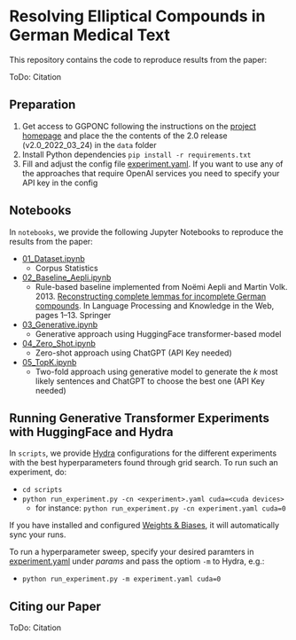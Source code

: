 # Resolving Elliptical Compounds in German Medical Text

This repository contains the code to reproduce results from the paper:

ToDo: Citation

## Preparation

1. Get access to GGPONC following the instructions on the [project homepage](https://www.leitlinienprogramm-onkologie.de/projekte/ggponc-english/) and place the the contents of the 2.0 release (v2.0_2022_03_24) in the `data` folder
2. Install Python dependencies `pip install -r requirements.txt`
3. Fill and adjust the config file [experiment.yaml](scripts/experiment.yaml). If you want to use any of the approaches that require OpenAI services you need to specify your API key in the config

## Notebooks

In `notebooks`, we provide the following Jupyter Notebooks to reproduce the results from the paper:

- [01_Dataset.ipynb](notebooks/01_Dataset.ipynb)
    - Corpus Statistics
- [02_Baseline_Aepli.ipynb](notebooks/02_Baseline_Aepli.ipynb)
    - Rule-based baseline implemented from Noëmi Aepli and Martin Volk. 2013. [Reconstructing complete lemmas for incomplete German compounds](https://link.springer.com/chapter/10.1007/978-3-642-40722-2_1). In Language Processing and Knowledge in
      the Web, pages 1–13. Springer
- [03_Generative.ipynb](notebooks/03_Generative.ipynb)
    - Generative approach using HuggingFace transformer-based model
- [04_Zero_Shot.ipynb](notebooks/04_Zero_Shot.ipynb)
    - Zero-shot approach using ChatGPT (API Key needed)
- [05_TopK.ipynb](notebooks/05_TopK.ipynb)
    - Two-fold approach using generative model to generate the *k* most likely sentences and ChatGPT to choose the best one (API Key needed) 

## Running Generative Transformer Experiments with HuggingFace and Hydra

In `scripts`, we provide [Hydra](https://github.com/facebookresearch/hydra) configurations for the different  experiments with the best hyperparameters found through grid search.
To run such an experiment, do:
- `cd scripts`
- `python run_experiment.py -cn <experiment>.yaml cuda=<cuda devices>`
    - for instance: `python run_experiment.py -cn experiment.yaml cuda=0`

If you have installed and configured [Weights & Biases](https://wandb.ai/), it will automatically sync your runs.

To run a hyperparameter sweep, specify your desired paramters in [experiment.yaml](scripts/experiment.yaml) under *params* and pass the optiom `-m` to Hydra, e.g.:
- `python run_experiment.py -m experiment.yaml cuda=0`

## Citing our Paper

ToDo: Citation

